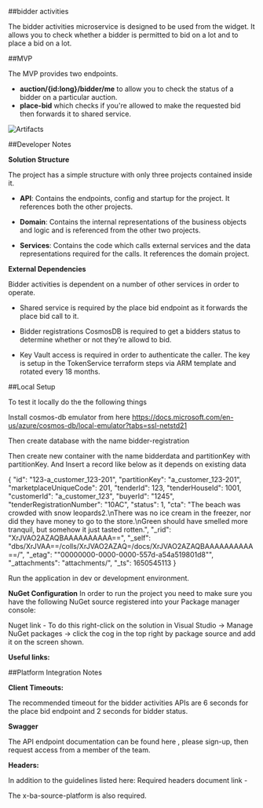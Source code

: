 

##bidder activities

The bidder activities microservice is designed to be used from the widget. It allows you to check whether a bidder is permitted to bid on a lot and to place a bid on a lot.

##MVP

The MVP provides two endpoints. 
- **auction/{id:long}/bidder/me** to allow you to check the status of a bidder on a particular auction.
- **place-bid**  which checks if you're allowed to make the requested bid then forwards it to shared service.

![Artifacts](./docs/BidderRegWidgetAct.PNG)

##Developer Notes

**Solution Structure**

The project has a simple structure with only three projects contained inside it.

- **API**: Contains the endpoints, config and startup for the project. It references both the other projects.

- **Domain**: Contains the internal representations of the business objects and logic and is referenced from the other two projects.

- **Services**: Contains the code which calls external services and the data representations required for the calls. It references the domain project.

**External Dependencies**

Bidder activities is dependent on a number of other services in order to operate.

- Shared service is required by the place bid endpoint as it forwards the place bid call to it.

- Bidder registrations CosmosDB is required to get a bidders status to determine whether or not they’re allowd to bid.

- Key Vault access is required in order to authenticate the caller. The key is setup in the TokenService terraform steps via ARM template and rotated every 18 months.

##Local Setup

To test it locally do the the following things

Install cosmos-db emulator from here https://docs.microsoft.com/en-us/azure/cosmos-db/local-emulator?tabs=ssl-netstd21

Then  create database with the name bidder-registration

Then create new container with the name bidderdata and partitionKey with partitionKey.
And Insert a record like below as it depends on existing data

{
    "id": "123-a_customer_123-201",
    "partitionKey": "a_customer_123-201",
    "marketplaceUniqueCode": 201,
    "tenderId": 123,
    "tenderHouseId": 1001,
    "customerId": "a_customer_123",
    "buyerId": "1245",
    "tenderRegistrationNumber": "10AC",
    "status": 1,
    "cta": "The beach was crowded with snow leopards2.\\nThere was no ice cream in the freezer, nor did they have money to go to the store.\\nGreen should have smelled more tranquil, but somehow it just tasted rotten.",
    "_rid": "XrJVAO2AZAQBAAAAAAAAAA==",
    "_self": "dbs/XrJVAA==/colls/XrJVAO2AZAQ=/docs/XrJVAO2AZAQBAAAAAAAAAA==/",
    "_etag": "\"00000000-0000-0000-557d-a54a519801d8\"",
    "_attachments": "attachments/",
    "_ts": 1650545113
}

Run the application in dev or development environment.


**NuGet Configuration** In order to run the project you need to make sure you have the following NuGet source registered into your Package manager console:

Nuget link - 
To do this right-click on the solution in Visual Studio -> Manage NuGet packages -> click the cog in the top right by package source and add it on the screen shown.

**Useful links:**


##Platform Integration Notes

**Client Timeouts:**

The recommended timeout for the bidder activities APIs are 6 seconds for the place bid endpoint and 2 seconds for bidder status.

**Swagger**

The API endpoint documentation can be found here , please sign-up, then request access from a member of the team.

**Headers:**

In addition to the guidelines listed here:
Required headers document link -

The x-ba-source-platform is also required.